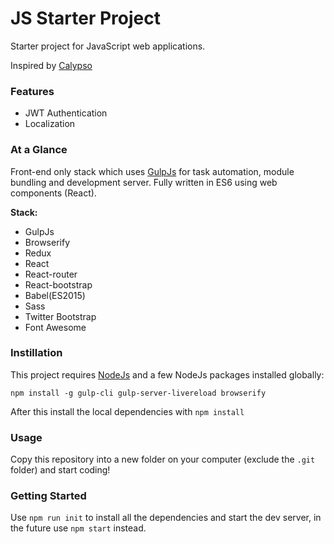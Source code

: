 JS Starter Project
==================

Starter project for JavaScript web applications.

Inspired by [Calypso](https://github.com/Automattic/wp-calypso)

### Features

- JWT Authentication
- Localization

### At a Glance

Front-end only stack which uses [GulpJs](gulpjs.com) for task automation, module bundling and development server. Fully written in ES6 using web components (React).

**Stack:**

- GulpJs
- Browserify
- Redux
- React
- React-router
- React-bootstrap
- Babel(ES2015)
- Sass
- Twitter Bootstrap
- Font Awesome

### Instillation

This project requires [NodeJs](https://nodejs.org) and a few NodeJs packages installed globally:

`npm install -g gulp-cli gulp-server-livereload browserify`

After this install the local dependencies with `npm install`

### Usage

Copy this repository into a new folder on your computer (exclude the `.git` folder) and start coding!

### Getting Started

Use `npm run init` to install all the dependencies and start the dev server, in the future use `npm start` instead.
